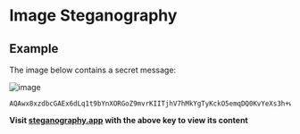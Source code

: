 # Image Steganography

## Example

The image below contains a secret message:

![image](https://user-images.githubusercontent.com/56021306/196000250-da01bb5c-a8da-46f7-90ba-c28dafbcf372.png)

```text
AQAwx8xzdbcGAEx6dLq1t9bYnXORGoZ9mvrKIITjhV7hMkYgTyKckO5emqDQ0KvYeXs3h+wz
```

**Visit [steganography.app](https://steganography.app/codec/decode) with the above key to view its content**
